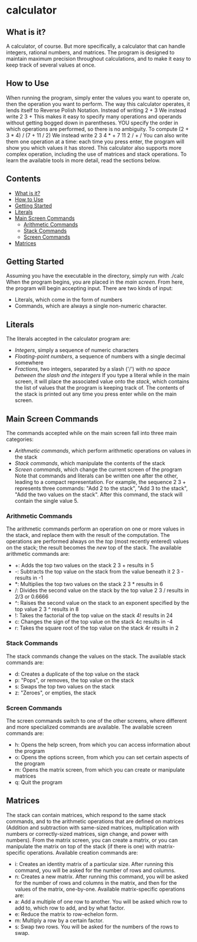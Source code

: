 calculator
==========

What is it?
-----------
A calculator, of course.  But more specifically, a calculator that can handle integers, rational numbers, and matrices.  The program is designed to maintain maximum precision throughout calculations, and to make it easy to keep track of several values at once.

How to Use
----------
When running the program, simply enter the values you want to operate on, then the operation you want to perform.  The way this calculator operates, it lends itself to Reverse Polish Notation.  Instead of writing
    2 + 3
We instead write
    2 3 +
This makes it easy to specify many operations and operands without getting bogged down in parentheses.  YOU specify the order in which operations are performed, so there is no ambiguity.  To compute
    (2 + 3 * 4) / (7 + 11 / 2)
We instead write
    2 3 4 * + 7 11 2 / + /
You can also write them one operation at a time: each time you press enter, the program will show you which values it has stored.  This calculator also supports more complex operation, including the use of matrices and stack operations.  To learn the available tools in more detail, read the sections below.

Contents
--------
- [What is it?](#what-is-it)
- [How to Use](#how-to-use)
- [Getting Started](#getting-started)
- [Literals](#literals)
- [Main Screen Commands](#main-screen-commands)
    - [Arithmetic Commands](#arithmetic-commands)
    - [Stack Commands](#stack-commands)
    - [Screen Commands](#screen-commands)
- [Matrices](#matrices)

Getting Started
---------------
Assuming you have the executable in the directory, simply run with ./calc
When the program begins, you are placed in the *main screen*.
From here, the program will begin accepting input.  There are two kinds of input:
* Literals, which come in the form of numbers
* Commands, which are always a single non-numeric character.

Literals
--------
The literals accepted in the calculator program are:
* *Integers*, simply a sequence of numeric characters
* *Floating-point numbers*, a sequence of numbers with a single decimal somewhere
* *Fractions*, two integers, separated by a slash ('/') with *no space between the slash
   and the integers*
If you type a literal while in the main screen, it will place the associated value onto
the *stack*, which contains the list of values that the program is keeping track of.
The contents of the stack is printed out any time you press enter while on the main screen.

Main Screen Commands
--------------------
The commands accepted while on the main screen fall into three main categories:
* *Arithmetic commands*, which perform arithmetic operations on values in the stack
* *Stack commands*, which manipulate the contents of the stack
* *Screen commands*, which change the current screen of the program
Note that commands and literals can be written one after the other, leading to a compact
representation.  For example, the sequence
    2 3 +
represents three commands: "Add 2 to the stack", "Add 3 to the stack", "Add the two values
on the stack".  After this command, the stack will contain the single value 5.

### Arithmetic Commands

The arithmetic commands perform an operation on one or more values in the stack, and
replace them with the result of the computation.  The operations are performed always
on the *top* (most recently entered) values on the stack; the result becomes the
*new* top of the stack.
The available arithmetic commands are:
* +: Adds the top two values on the stack
        2 3 +
    results in 5
* -: Subtracts the top value on the stack from the value beneath it
        2 3 -
    results in -1
* *: Multiplies the top two values on the stack
        2 3 *
    results in 6
* /: Divides the second value on the stack by the top value
        2 3 /
    results in 2/3 or 0.6666
* ^: Raises the second value on the stack to an exponent specified by the top value
        2 3 ^
    results in 8
* !: Takes the factorial of the top value on the stack
        4!
    results in 24
* c: Changes the sign of the top value on the stack
        4c
    results in -4
* r: Takes the square root of the top value on the stack
        4r
    results in 2

### Stack Commands

The stack commands change the values on the stack.  The available stack commands are:
* d: Creates a duplicate of the top value on the stack
* p: "Pops", or removes, the top value on the stack
* s: Swaps the top two values on the stack
* z: "Zeroes", or empties, the stack

### Screen Commands

The screen commands switch to one of the other screens, where different and more
specialized commands are available.  The available screen commands are:
* h: Opens the help screen, from which you can access information about the program
* o: Opens the options screen, from which you can set certain aspects of the program
* m: Opens the matrix screen, from which you can create or manipulate matrices
* q: Quit the program

Matrices
--------
The stack can contain matrices, which respond to the same stack commands, and to the
arithmetic operations that are defined on matrices (Addition and subtraction with
same-sized matrices, multiplication with numbers or correctly-sized matrices, sign
change, and power with numbers).
From the matrix screen, you can create a matrix, or you can manipulate the matrix
on top of the stack (if there is one) with matrix-specific operations.
Available creation commands are:
* i: Creates an identity matrix of a particular size.  After running this command,
     you will be asked for the number of rows and columns.
* n: Creates a new matrix.  After running this command, you will be asked for the
     number of rows and columns in the matrix, and then for the values of the
     matrix, one-by-one.
Available matrix-specific operations are:
* a: Add a multiple of one row to another.  You will be asked which row to add to,
     which row to add, and by what factor.
* e: Reduce the matrix to row-echelon form.
* m: Multiply a row by a certain factor.
* s: Swap two rows.  You will be asked for the numbers of the rows to swap.
